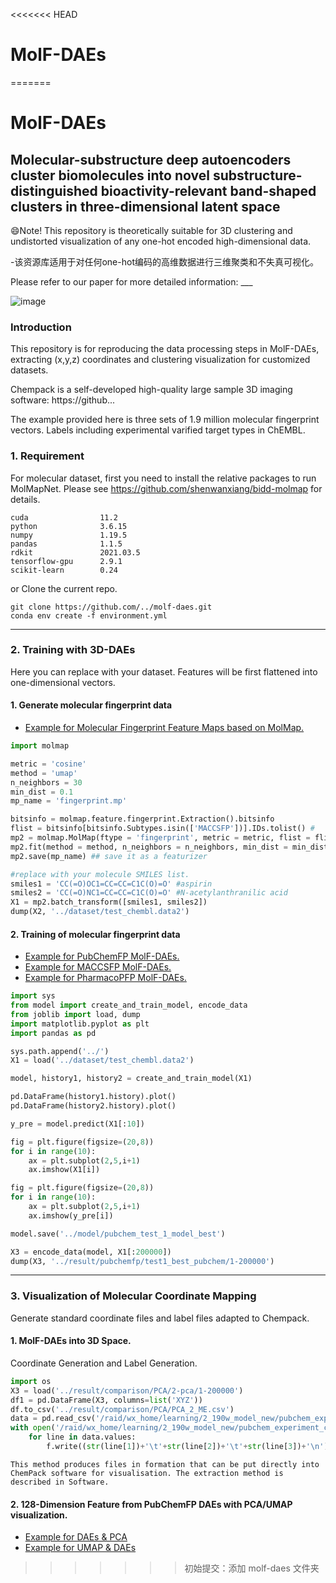 <<<<<<< HEAD
# MolF-DAEs
=======
# MolF-DAEs
## Molecular-substructure deep autoencoders cluster biomolecules into novel substructure-distinguished bioactivity-relevant band-shaped clusters in three-dimensional latent space


😄Note! This repository is theoretically suitable for 3D clustering and undistorted visualization of any one-hot encoded high-dimensional data.

-该资源库适用于对任何one-hot编码的高维数据进行三维聚类和不失真可视化。

Please refer to our paper for more detailed information: ___

![image](https://github.com/xxx)

### Introduction


This repository is for reproducing the data processing steps in MolF-DAEs, extracting (x,y,z) coordinates and clustering visualization for customized datasets. 

Chempack is a self-developed high-quality large sample 3D imaging software: https://github...

The example provided here is three sets of 1.9 million molecular fingerprint vectors. Labels including experimental varified target types in ChEMBL.

### 1. Requirement

For molecular dataset, first you need to install the relative packages to run MolMapNet. 
Please see https://github.com/shenwanxiang/bidd-molmap for details.

```
cuda                11.2
python              3.6.15
numpy               1.19.5
pandas              1.1.5
rdkit               2021.03.5
tensorflow-gpu      2.9.1
scikit-learn        0.24
```

or Clone the current repo.

    git clone https://github.com/../molf-daes.git
    conda env create -f environment.yml

___
### 2. Training with 3D-DAEs
Here you can replace with your dataset. Features will be first flattened into one-dimensional vectors.
####    1. Generate molecular fingerprint data
* [Example for Molecular Fingerprint Feature Maps based on MolMap.](../code/feature_extraction.ipynb)


```py
import molmap

metric = 'cosine'
method = 'umap'
n_neighbors = 30
min_dist = 0.1
mp_name = 'fingerprint.mp'

bitsinfo = molmap.feature.fingerprint.Extraction().bitsinfo
flist = bitsinfo[bitsinfo.Subtypes.isin(['MACCSFP'])].IDs.tolist() #    replace with FMAP channel
mp2 = molmap.MolMap(ftype = 'fingerprint', metric = metric, flist = flist)
mp2.fit(method = method, n_neighbors = n_neighbors, min_dist = min_dist)
mp2.save(mp_name) ## save it as a featurizer

#replace with your molecule SMILES list.
smiles1 = 'CC(=O)OC1=CC=CC=C1C(O)=O' #aspirin
smiles2 = 'CC(=O)NC1=CC=CC=C1C(O)=O' #N‐acetylanthranilic acid
X1 = mp2.batch_transform([smiles1, smiles2])
dump(X2, '../dataset/test_chembl.data2')
```

####    2. Training of molecular fingerprint data
* [Example for PubChemFP MolF-DAEs.](https://github.com/...test1_best.ipynb)
* [Example for MACCSFP MolF-DAEs.](https://github.com/.../test9_1_best.ipynb)
* [Example for PharmacoPFP MolF-DAEs.](https://github.com/.../test1_1_best.ipynb)

```py
import sys
from model import create_and_train_model, encode_data
from joblib import load, dump
import matplotlib.pyplot as plt
import pandas as pd

sys.path.append('../') 
X1 = load('../dataset/test_chembl.data2')

model, history1, history2 = create_and_train_model(X1)

pd.DataFrame(history1.history).plot()
pd.DataFrame(history2.history).plot()

y_pre = model.predict(X1[:10])

fig = plt.figure(figsize=(20,8))
for i in range(10):
    ax = plt.subplot(2,5,i+1)
    ax.imshow(X1[i])

fig = plt.figure(figsize=(20,8))
for i in range(10):
    ax = plt.subplot(2,5,i+1)
    ax.imshow(y_pre[i])

model.save('../model/pubchem_test_1_model_best')

X3 = encode_data(model, X1[:200000])
dump(X3, '../result/pubchemfp/test1_best_pubchem/1-200000')

```
------

### 3. Visualization of Molecular Coordinate Mapping
Generate standard coordinate files and label files adapted to Chempack. 

####    1. MolF-DAEs into 3D Space.
Coordinate Generation and Label Generation.

```py
import os
X3 = load('../result/comparison/PCA/2-pca/1-200000')
df1 = pd.DataFrame(X3, columns=list('XYZ'))
df.to_csv('../result/comparison/PCA/PCA_2_ME.csv')
data = pd.read_csv('/raid/wx_home/learning/2_190w_model_new/pubchem_experiment_compari/UMAP_2/UMAP_2_ME.csv', encoding='utf-8')
with open('/raid/wx_home/learning/2_190w_model_new/pubchem_experiment_compari/UMAP_2/UMAP_2_190w_3d_data3.txt','a+', encoding='utf-8') as f:
    for line in data.values:
        f.write((str(line[1])+'\t'+str(line[2])+'\t'+str(line[3])+'\n')) 
```


    This method produces files in formation that can be put directly into ChemPack software for visualisation. The extraction method is described in Software. 

####    2. 128-Dimension Feature from PubChemFP DAEs with PCA/UMAP visualization.
* [Example for DAEs & PCA](https://github.com/../code/PCA.ipynb)
* [Example for UMAP & DAEs](https://github.com/../code/UMAP.ipynb)

>>>>>>> 初始提交：添加 molf-daes 文件夹
